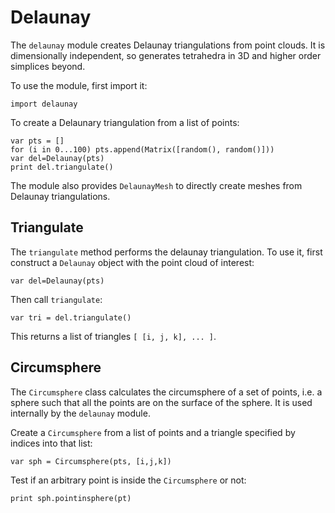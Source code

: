 [comment]: # (Delaunay module help)
[version]: # (0.5)

# Delaunay
[tagdelaunay]: # (delaunay)

The `delaunay` module creates Delaunay triangulations from point clouds. It is dimensionally independent, so generates tetrahedra in 3D and higher order simplices beyond.

To use the module, first import it:

    import delaunay

To create a Delaunary triangulation from a list of points:

    var pts = []
    for (i in 0...100) pts.append(Matrix([random(), random()]))
    var del=Delaunay(pts)
    print del.triangulate()

The module also provides `DelaunayMesh` to directly create meshes from Delaunay triangulations.

[showsubtopics]: # (subtopics)

## Triangulate
[tagtriangulate]: # (triangulate)

The `triangulate` method performs the delaunay triangulation. To use it, first construct a `Delaunay` object with the point cloud of interest: 

    var del=Delaunay(pts)

Then call `triangulate`:

    var tri = del.triangulate()

This returns a list of triangles `[ [i, j, k], ... ]`.

## Circumsphere
[tagcircumsphere]: # (circumsphere)

The `Circumsphere` class calculates the circumsphere of a set of points, i.e. a sphere such that all the points are on the surface of the sphere. It is used internally by the `delaunay` module.

Create a `Circumsphere` from a list of points and a triangle specified by indices into that list:

    var sph = Circumsphere(pts, [i,j,k]) 

Test if an arbitrary point is inside the `Circumsphere` or not: 

    print sph.pointinsphere(pt)
